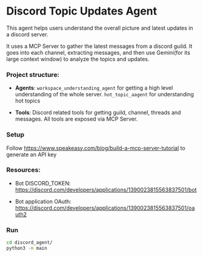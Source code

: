 # Discord Topic Updates Agent 

This agent helps users understand the overall picture and latest updates in a discord server.

It uses a MCP Server to gather the latest messages from a discord guild. It goes into each channel, extracting messages, and then use Gemini(for its large context window) to analyze the topics and updates.

### Project structure:

* **Agents**: `workspace_understanding_agent` for getting a high level understanding of the whole server. `hot_topic_aagent` for understanding hot topics

* **Tools**: Discord related tools for getting guild, channel, threads and messages. All tools are exposed via MCP Server.

### Setup

Follow https://www.speakeasy.com/blog/build-a-mcp-server-tutorial to generate an API key


### Resources:

* Bot DISCORD_TOKEN: https://discord.com/developers/applications/1390023815563837501/bot

* Bot application OAuth: https://discord.com/developers/applications/1390023815563837501/oauth2

### Run

```bash
cd discord_agent/
python3 -m main
```